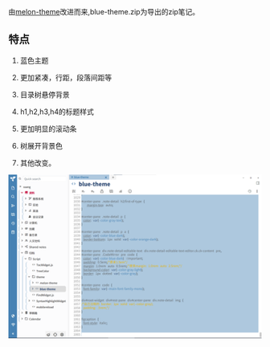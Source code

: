 由[melon-theme](https://github.com/zadam/trilium)改进而来,blue-theme.zip为导出的zip笔记。

## 特点

1. 蓝色主题

2. 更加紧凑，行距，段落间距等

3. 目录树悬停背景

4. h1,h2,h3,h4的标题样式

5. 更加明显的滚动条

6. 树展开背景色

7. 其他改变。

![](./screenshot.png)
